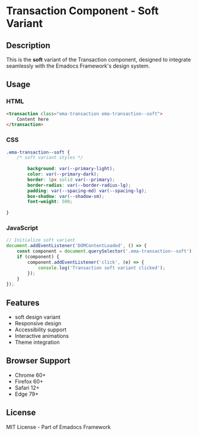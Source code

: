 # Transaction Component - Soft Variant

## Description
This is the **soft** variant of the Transaction component, designed to integrate seamlessly with the Emadocs Framework's design system.

## Usage

### HTML
```html
<transaction class="ema-transaction ema-transaction--soft">
    Content here
</transaction>
```

### CSS
```css
.ema-transaction--soft {
    /* soft variant styles */
    
        background: var(--primary-light);
        color: var(--primary-dark);
        border: 1px solid var(--primary);
        border-radius: var(--border-radius-lg);
        padding: var(--spacing-md) var(--spacing-lg);
        box-shadow: var(--shadow-sm);
        font-weight: 500;
    
}
```

### JavaScript
```javascript
// Initialize soft variant
document.addEventListener('DOMContentLoaded', () => {
    const component = document.querySelector('.ema-transaction--soft');
    if (component) {
        component.addEventListener('click', (e) => {
            console.log('Transaction soft variant clicked');
        });
    }
});
```

## Features
- soft design variant
- Responsive design
- Accessibility support
- Interactive animations
- Theme integration

## Browser Support
- Chrome 60+
- Firefox 60+
- Safari 12+
- Edge 79+

## License
MIT License - Part of Emadocs Framework
